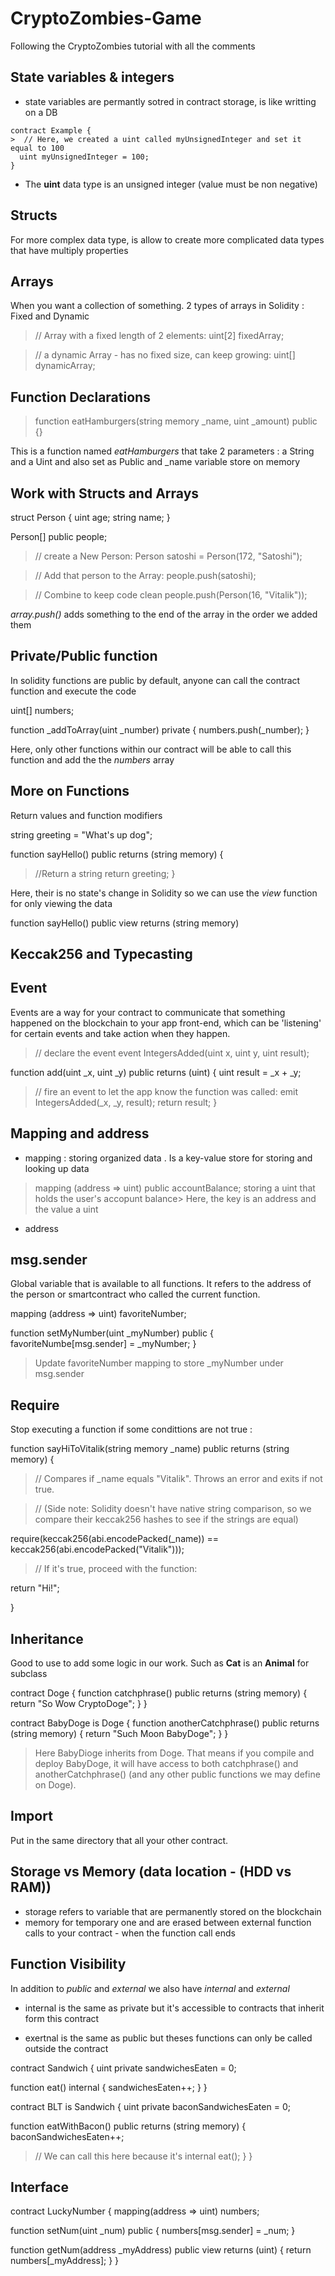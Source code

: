 # CryptoZombies-Game
Following the CryptoZombies tutorial with all the comments 

## State variables & integers

- state variables are permantly sotred in contract storage, is like writting on a DB

````
contract Example {
>  // Here, we created a uint called myUnsignedInteger and set it equal to 100
  uint myUnsignedInteger = 100;
}
````

- The **uint** data type is an unsigned integer (value must be non negative)

## Structs

For more complex data type, is allow to create more complicated data types that have multiply properties

## Arrays

When you want a collection of something. 2 types of arrays in Solidity : Fixed and Dynamic

>   // Array with a fixed length of 2 elements:
uint[2] fixedArray;

>   // a dynamic Array - has no fixed size, can keep growing:
uint[] dynamicArray;

## Function Declarations

>   function eatHamburgers(string memory _name, uint _amount) public {}

This is a function named *eatHamburgers* that take 2 parameters : a String and a Uint and also set as Public and _name variable store on memory

## Work with Structs and Arrays

struct Person {
  uint age;
  string name;
}

Person[] public people;

>   // create a New Person:
Person satoshi = Person(172, "Satoshi");

>   // Add that person to the Array:
people.push(satoshi);

> // Combine to keep code clean
people.push(Person(16, "Vitalik"));

*array.push()*  adds something to the end of the array in the order we added them

## Private/Public function

In solidity functions are public by default, anyone can call the contract function and execute the code

uint[] numbers;

function _addToArray(uint _number) private {
  numbers.push(_number);
}

Here, only other functions within our contract will be able to call this function and add the the *numbers* array

## More on Functions

Return values and function modifiers 

string greeting = "What's up dog";

function sayHello() public returns (string memory) {
>   //Return a string
  return greeting;
}

Here, their is no state's change in Solidity so we can use the *view* function for only viewing the data

function sayHello() public view returns (string memory) 

## Keccak256 and Typecasting

## Event

Events are a way for your contract to communicate that something happened on the blockchain to your app front-end, which can be 'listening' for certain events and take action when they happen.

>   // declare the event
event IntegersAdded(uint x, uint y, uint result);

function add(uint _x, uint _y) public returns (uint) {
  uint result = _x + _y;
>   // fire an event to let the app know the function was called:
  emit IntegersAdded(_x, _y, result);
  return result;
}

## Mapping and address

- mapping : storing organized data . Is a key-value store for storing and looking up data

> mapping (address => uint) public accountBalance; 
> storing a uint that holds the user's accopunt balance> Here, the key is an address and the value a uint 

- address 

## msg.sender

Global variable that is available to all functions. It refers to the address of the person or smartcontract who called the current function.

mapping (address => uint) favoriteNumber;

function setMyNumber(uint _myNumber) public { 
    favoriteNumbe[msg.sender] = _myNumber; 
}

> Update favoriteNumber mapping to store _myNumber under msg.sender

## Require

Stop executing a function if some condittions are not true : 

function sayHiToVitalik(string memory _name) public returns (string memory) {

>    // Compares if _name equals "Vitalik". Throws an error and exits if not true.

>   // (Side note: Solidity doesn't have native string comparison, so we compare their keccak256 hashes to see if the strings are equal)

require(keccak256(abi.encodePacked(_name)) == keccak256(abi.encodePacked("Vitalik")));

>    // If it's true, proceed with the function:

return "Hi!";

}

## Inheritance

Good to use to add some logic in our work. Such as **Cat** is an **Animal** for subclass

contract Doge {
  function catchphrase() public returns (string memory) {
    return "So Wow CryptoDoge";
  }
}

contract BabyDoge is Doge {
  function anotherCatchphrase() public returns (string memory) {
    return "Such Moon BabyDoge";
  }
}

> Here BabyDioge inherits from Doge. That means if you compile and deploy BabyDoge, it will have access to both catchphrase() and anotherCatchphrase() (and any other public functions we may define on Doge).

## Import

Put in the same directory that all your other contract. 

## Storage vs Memory (data location - (HDD vs RAM))

- storage refers to variable that are permanently stored on the blockchain
- memory  for temporary one and are erased between external function calls to your contract - when the function call ends
  
## Function Visibility 

In addition to *public* and *external* we also have *internal* and *external*

- internal is the same as private but it's accessible to contracts that inherit form this contract 

- exertnal is the same as public but theses functions can only be called outside the contract

contract Sandwich {
  uint private sandwichesEaten = 0;

  function eat() internal {
    sandwichesEaten++;
  }
}

contract BLT is Sandwich {
  uint private baconSandwichesEaten = 0;

  function eatWithBacon() public returns (string memory) {
    baconSandwichesEaten++;
>   // We can call this here because it's internal
    eat();
  }
}

## Interface

contract LuckyNumber {
  mapping(address => uint) numbers;

  function setNum(uint _num) public {
    numbers[msg.sender] = _num;
  }

  function getNum(address _myAddress) public view returns (uint) {
    return numbers[_myAddress];
  }
}